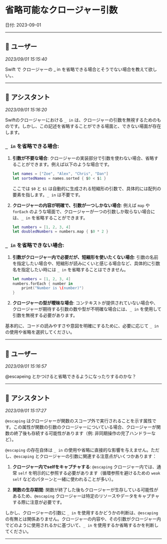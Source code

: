 # 省略可能なクロージャー引数

日付: 2023-09-01

---

## 👤 ユーザー
*2023/09/01 15:15:40*

Swift で クロージャーの  _ in を省略できる場合とそうでない場合を教えて欲しい。、

---

## 🤖 アシスタント
*2023/09/01 15:16:20*

Swiftのクロージャーにおける `_ in` は、クロージャーの引数を無視するためのものです。しかし、この記述を省略することができる場面と、できない場面が存在します。

### `_ in` を省略できる場合:

1. **引数が不要な場合**: クロージャーの実装部分で引数を使わない場合、省略することができます。例えば以下のような場合です。

   ```swift
   let names = ["Zoe", "Alex", "Chris", "Dan"]
   let sortedNames = names.sorted { $0 < $1 }
   ```

   ここでは `$0` と `$1` は自動的に生成される短縮形の引数で、具体的には配列の要素を指します。`_ in` は不要です。

2. **クロージャーの内容が明確で、引数が一つしかない場合**: 例えば `map` や `forEach` のような場面で、クロージャーが一つの引数しか取らない場合には、`_ in` を省略することができます。

   ```swift
   let numbers = [1, 2, 3, 4]
   let doubledNumbers = numbers.map { $0 * 2 }
   ```

### `_ in` を省略できない場合:

1. **引数がクロージャー内で必要だが、短縮形を使いたくない場合**: 引数の名前を指定したい場合や、短縮形が読みにくいと感じる場合など、具体的に引数名を指定したい時には `_ in` を省略することはできません。

   ```swift
   let numbers = [1, 2, 3, 4]
   numbers.forEach { number in
       print("Number is \(number)")
   }
   ```

2. **クロージャーの型が曖昧な場合**: コンテキストが提供されていない場合や、クロージャーが期待する引数の数や型が不明確な場合には、`_ in` を使用して引数を無視する必要があります。

基本的に、コードの読みやすさや意図を明確にするために、必要に応じて `_ in` の使用や省略を選択してください。

---

## 👤 ユーザー
*2023/09/01 15:16:57*

@escapeing とかつけると省略できるようになったりするのかな？

---

## 🤖 アシスタント
*2023/09/01 15:17:27*

`@escaping` はクロージャーが関数のスコープ外で実行されることを示す属性です。この属性が関数の引数のクロージャーについている場合、クロージャーが関数の終了後も存続する可能性があります（例: 非同期操作の完了ハンドラーなど）。

`@escaping` の存在自体は `_ in` の使用や省略に直接的な影響を与えません。ただし、`@escaping` とクロージャーの引数に関連する注意点がいくつかあります：

1. **クロージャー内でselfをキャプチャする**: `@escaping` クロージャー内では、通常 `self` を明示的に参照する必要があります（循環参照を避けるための `weak self` などのパターンと一緒に使われることが多い）。

2. **関数の生存期間**: 関数が終了した後もクロージャーが生存している可能性があるため、`@escaping` クロージャーは特定のリソースやデータをキャプチャする際に注意が必要です。

しかし、クロージャーの引数に `_ in` を使用するかどうかの判断は、`@escaping` の有無とは関係ありません。クロージャーの内容や、その引数がクロージャー内でどのように使用されるかに基づいて、`_ in` を使用するか省略するかを判断してください。

---
